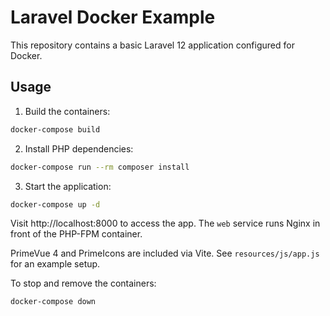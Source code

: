 # Laravel Docker Example

This repository contains a basic Laravel 12 application configured for Docker.

## Usage

1. Build the containers:

```bash
docker-compose build
```

2. Install PHP dependencies:

```bash
docker-compose run --rm composer install
```

3. Start the application:

```bash
docker-compose up -d
```

Visit http://localhost:8000 to access the app.
The `web` service runs Nginx in front of the PHP-FPM container.

PrimeVue 4 and PrimeIcons are included via Vite. See `resources/js/app.js` for an example setup.

To stop and remove the containers:

```bash
docker-compose down
```

